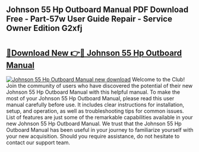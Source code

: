 ## Johnson 55 Hp Outboard Manual PDF Download Free - Part-57w User Guide Repair - Service Owner Edition G2xfj

# <h2><a href="http://bc55172.oget.top/?id=Johnson+55+Hp+Outboard+Manual">🔗Download New 👉🔴 Johnson 55 Hp Outboard Manual</a></h2>

[![Johnson 55 Hp Outboard Manual new download](https://i.imgur.com/5g1atiW.png)](http://bc55172.oget.top/?id=Johnson+55+Hp+Outboard+Manual)
Welcome to the Club! Join the community of users who have discovered the potential of their new Johnson 55 Hp Outboard Manual with this helpful manual. To make the most of your Johnson 55 Hp Outboard Manual, please read this user manual carefully before use. It includes clear instructions for installation, setup, and operation, as well as troubleshooting tips for common issues. List of features are just some of the remarkable capabilities available in your new Johnson 55 Hp Outboard Manual. We trust that the Johnson 55 Hp Outboard Manual has been useful in your journey to familiarize yourself with your new acquisition. Should you require assistance, do not hesitate to contact our support team.
